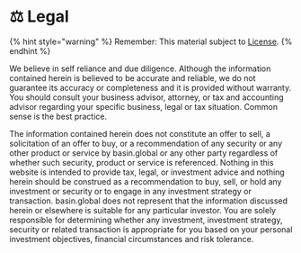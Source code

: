 # ⚖ Legal

{% hint style="warning" %}
Remember: This material subject to [License](license.md).
{% endhint %}

We believe in self reliance and due diligence.  Although the information contained herein is believed to be accurate and reliable, we do not guarantee its accuracy or completeness and it is provided without warranty.  You should consult your business advisor, attorney, or tax and accounting advisor regarding your specific business, legal or tax situation.  Common sense is the best practice.

The information contained herein does not constitute an offer to sell, a solicitation of an offer to buy, or a recommendation of any security or any other product or service by basin.global or any other party regardless of whether such security, product or service is referenced. Nothing in this website is intended to provide tax, legal, or investment advice and nothing herein should be construed as a recommendation to buy, sell, or hold any investment or security or to engage in any investment strategy or transaction. basin.global does not represent that the information discussed herein or elsewhere is suitable for any particular investor. You are solely responsible for determining whether any investment, investment strategy, security or related transaction is appropriate for you based on your personal investment objectives, financial circumstances and risk tolerance.&#x20;
